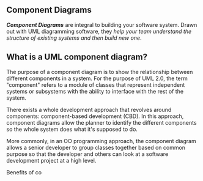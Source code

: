 ## Component Diagrams
**_Component Diagrams_** are integral to building your software system. Drawn out with UML diagramming software, they _help your team understand the structure of existing systems and then build new one_.

## What is a UML component diagram?
The purpose of a component diagram is to show the relationship between different components in a system. For the purpose of UML 2.0, the term "component" refers to a module of classes that represent independent systems or subsystems with the ability to interface with the rest of the system.

There exists a whole development approach that revolves around components: component-based development (CBD). In this approach, component diagrams allow the planner to identify the different components so the whole system does what it's supposed to do.

More commonly, in an OO programming approach, the component diagram allows a senior developer to group classes together based on common purpose so that the developer and others can look at a software development project at a high level.

Benefits of co
